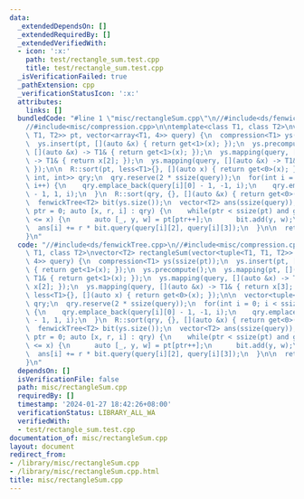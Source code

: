 ```yaml
---
data:
  _extendedDependsOn: []
  _extendedRequiredBy: []
  _extendedVerifiedWith:
  - icon: ':x:'
    path: test/rectangle_sum.test.cpp
    title: test/rectangle_sum.test.cpp
  _isVerificationFailed: true
  _pathExtension: cpp
  _verificationStatusIcon: ':x:'
  attributes:
    links: []
  bundledCode: "#line 1 \"misc/rectangleSum.cpp\"\n//#include<ds/fenwickTree.cpp>\n\
    //#include<misc/compression.cpp>\n\ntemplate<class T1, class T2>\nvector<T2> rectangleSum(vector<tuple<T1,\
    \ T1, T2>> pt, vector<array<T1, 4>> query) {\n  compression<T1> ys(ssize(pt));\n\
    \  ys.insert(pt, [](auto &x) { return get<1>(x); });\n  ys.precompute();\n  ys.mapping(pt,\
    \ [](auto &x) -> T1& { return get<1>(x); });\n  ys.mapping(query, [](auto &x)\
    \ -> T1& { return x[2]; });\n  ys.mapping(query, [](auto &x) -> T1& { return x[3];\
    \ });\n\n  R::sort(pt, less<T1>{}, [](auto x) { return get<0>(x); });\n\n  vector<tuple<T1,\
    \ int, int>> qry;\n  qry.reserve(2 * ssize(query));\n  for(int i = 0; i < ssize(query);\
    \ i++) {\n    qry.emplace_back(query[i][0] - 1, -1, i);\n    qry.emplace_back(query[i][1]\
    \ - 1, 1, i);\n  }\n  R::sort(qry, {}, [](auto &x) { return get<0>(x); });\n\n\
    \  fenwickTree<T2> bit(ys.size());\n  vector<T2> ans(ssize(query));\n  for(int\
    \ ptr = 0; auto [x, r, i] : qry) {\n    while(ptr < ssize(pt) and get<0>(pt[ptr])\
    \ <= x) {\n      auto [_, y, w] = pt[ptr++];\n      bit.add(y, w);\n    }\n  \
    \  ans[i] += r * bit.query(query[i][2], query[i][3]);\n  }\n\n  return ans;\n\
    }\n"
  code: "//#include<ds/fenwickTree.cpp>\n//#include<misc/compression.cpp>\n\ntemplate<class\
    \ T1, class T2>\nvector<T2> rectangleSum(vector<tuple<T1, T1, T2>> pt, vector<array<T1,\
    \ 4>> query) {\n  compression<T1> ys(ssize(pt));\n  ys.insert(pt, [](auto &x)\
    \ { return get<1>(x); });\n  ys.precompute();\n  ys.mapping(pt, [](auto &x) ->\
    \ T1& { return get<1>(x); });\n  ys.mapping(query, [](auto &x) -> T1& { return\
    \ x[2]; });\n  ys.mapping(query, [](auto &x) -> T1& { return x[3]; });\n\n  R::sort(pt,\
    \ less<T1>{}, [](auto x) { return get<0>(x); });\n\n  vector<tuple<T1, int, int>>\
    \ qry;\n  qry.reserve(2 * ssize(query));\n  for(int i = 0; i < ssize(query); i++)\
    \ {\n    qry.emplace_back(query[i][0] - 1, -1, i);\n    qry.emplace_back(query[i][1]\
    \ - 1, 1, i);\n  }\n  R::sort(qry, {}, [](auto &x) { return get<0>(x); });\n\n\
    \  fenwickTree<T2> bit(ys.size());\n  vector<T2> ans(ssize(query));\n  for(int\
    \ ptr = 0; auto [x, r, i] : qry) {\n    while(ptr < ssize(pt) and get<0>(pt[ptr])\
    \ <= x) {\n      auto [_, y, w] = pt[ptr++];\n      bit.add(y, w);\n    }\n  \
    \  ans[i] += r * bit.query(query[i][2], query[i][3]);\n  }\n\n  return ans;\n\
    }\n"
  dependsOn: []
  isVerificationFile: false
  path: misc/rectangleSum.cpp
  requiredBy: []
  timestamp: '2024-01-27 18:42:26+08:00'
  verificationStatus: LIBRARY_ALL_WA
  verifiedWith:
  - test/rectangle_sum.test.cpp
documentation_of: misc/rectangleSum.cpp
layout: document
redirect_from:
- /library/misc/rectangleSum.cpp
- /library/misc/rectangleSum.cpp.html
title: misc/rectangleSum.cpp
---
```

